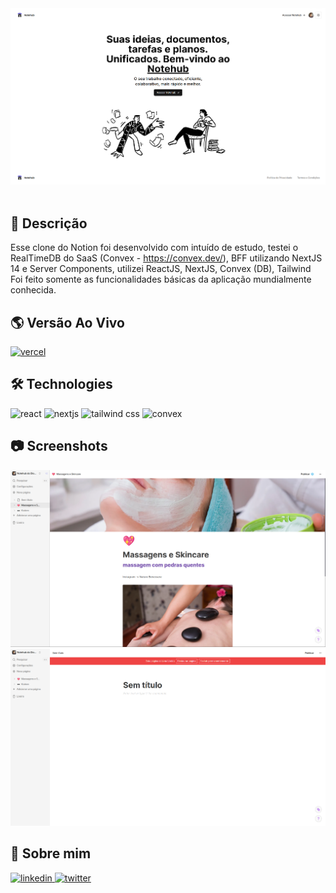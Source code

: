 <div align="center">
<img src="public/capa-notehub-readme.png" alt="O3.News"  />
</div>
<br />

## 📄 Descrição

Esse clone do Notion foi desenvolvido com intuído de estudo, testei o RealTimeDB do SaaS (Convex - https://convex.dev/), BFF utilizando NextJS 14 e Server Components, utilizei ReactJS, NextJS, Convex (DB), Tailwind
Foi feito somente as funcionalidades básicas da aplicação mundialmente conhecida.

## 🌎 Versão Ao Vivo

[![vercel](https://img.shields.io/badge/vercel-000?style=for-the-badge&logo=vercel&logoColor=white)](https://notehub-app.vercel.app/)

## 🛠 Technologies

![react][react] ![nextjs][nextjs] ![tailwind css][tailwind] ![convex][convex]

## 📷 Screenshots

<img src="public/page-notehub-readme.png" alt="home" />

<img src="public/page2-notehub-readme.png" alt="posts" />

## 🦾 Sobre mim

[
![linkedin](https://img.shields.io/badge/linkedin-0A66C2?style=for-the-badge&logo=linkedin&logoColor=white)
](https://www.linkedin.com/in/diogo-soares-993022180/)
[![twitter](https://img.shields.io/badge/twitter-1DA1F2?style=for-the-badge&logo=twitter&logoColor=white)](https://twitter.com/dioggosoares)


[react]: https://img.shields.io/badge/react-1E4174?style=for-the-badge&logo=react&logoColor=white&labelColor=81D8F7

[convex]: https://img.shields.io/badge/convex-1E4174?style=for-the-badge&logo=convex&logoColor=black&labelColor=ffffff

[tailwind]: https://img.shields.io/badge/tailwind%20css-1E4174?style=for-the-badge&logo=tailwindcss&logoColor=white&labelColor=0EA5E9

[nextjs]: https://img.shields.io/badge/nextjs-1E4174?style=for-the-badge&logo=vercel&logoColor=white&labelColor=000000
